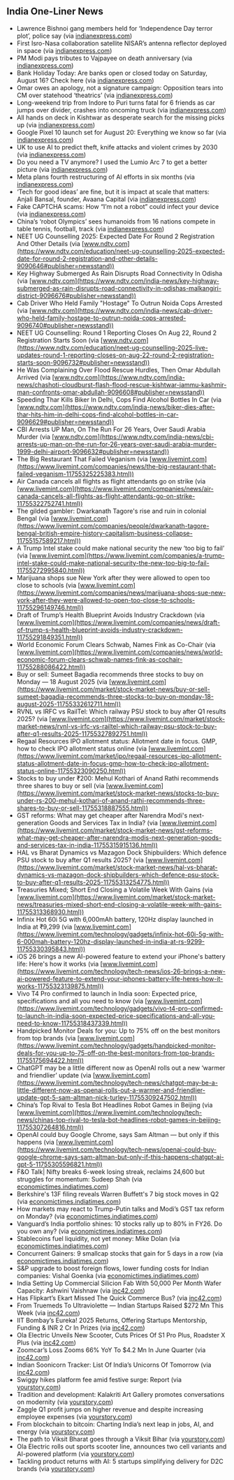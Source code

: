 ## India One-Liner News

- Lawrence Bishnoi gang members held for ‘Independence Day terror plot’, police say (via [indianexpress.com](https://indianexpress.com/article/india/lawrence-bishnoi-gang-members-held-for-independence-day-terror-plot-police-10192554/))
- First Isro-Nasa collaboration satellite NISAR’s antenna reflector deployed in space (via [indianexpress.com](https://indianexpress.com/article/india/first-isro-nasa-collaboration-satellite-nisar-antenna-reflector-deployed-space-10192529/))
- PM Modi pays tributes to Vajpayee on death anniversary (via [indianexpress.com](https://indianexpress.com/article/india/pm-modi-tributes-atal-bihari-vajpayee-death-anniversary-10192424/))
- Bank Holiday Today: Are banks open or closed today on Saturday, August 16? Check here (via [indianexpress.com](https://indianexpress.com/article/india/bank-holiday-today-are-banks-open-or-closed-today-on-saturday-august-16-check-here-10192349/))
- Omar owes an apology, not a signature campaign: Opposition tears into CM over statehood ‘theatrics’ (via [indianexpress.com](https://indianexpress.com/article/india/omar-owes-an-apology-not-a-signature-campaign-oppn-tears-into-cm-over-statehood-theatrics-10191994/))
- Long-weekend trip from Indore to Puri turns fatal for 6 friends as car jumps over divider, crashes into oncoming truck (via [indianexpress.com](https://indianexpress.com/article/india/long-weekend-trip-from-indore-to-puri-turns-fatal-for-6-friends-as-car-jumps-over-divider-crashes-into-oncoming-truck-10192035/))
- All hands on deck in Kishtwar as desperate search for the missing picks up (via [indianexpress.com](https://indianexpress.com/article/india/all-hands-on-deck-in-kishtwar-as-desperate-search-for-the-missing-picks-up-10191998/))
- Google Pixel 10 launch set for August 20: Everything we know so far (via [indianexpress.com](https://indianexpress.com/article/technology/tech-news-technology/google-pixel-10-series-is-coming-on-august-20-everything-we-know-so-far-10192725/))
- UK to use AI to predict theft, knife attacks and violent crimes by 2030 (via [indianexpress.com](https://indianexpress.com/article/technology/artificial-intelligence/uk-government-ai-real-time-interactive-map-2030-10192548/))
- Do you need a TV anymore? I used the Lumio Arc 7 to get a better picture (via [indianexpress.com](https://indianexpress.com/article/technology/tech-reviews/lumio-arc-7-review-10192421/))
- Meta plans fourth restructuring of AI efforts in six months (via [indianexpress.com](https://indianexpress.com/article/technology/meta-plans-fourth-restructuring-of-ai-efforts-in-six-months-10192412/))
- ‘Tech for good ideas’ are fine, but it is impact at scale that matters: Anjali Bansal, founder, Avaana Capital (via [indianexpress.com](https://indianexpress.com/article/technology/tech-news-technology/tech-for-good-impact-at-scale-anjali-bansal-avaana-capital-founder-10191330/))
- Fake CAPTCHA scams: How “I’m not a robot” could infect your device (via [indianexpress.com](https://indianexpress.com/article/technology/tech-news-technology/fake-captcha-scams-how-im-not-a-robot-could-infect-your-device-10190466/))
- China’s ‘robot Olympics’ sees humanoids from 16 nations compete in table tennis, football, track (via [indianexpress.com](https://indianexpress.com/article/technology/tech-news-technology/chinas-robot-olympics-humanoids-from-16-nations-table-tennis-football-track-10190456/))
- NEET UG Counselling 2025: Expected Date For Round 2 Registration And Other Details (via [www.ndtv.com](https://www.ndtv.com/education/neet-ug-counselling-2025-expected-date-for-round-2-registration-and-other-details-9090646#publisher=newsstand))
- Key Highway Submerged As Rain Disrupts Road Connectivity In Odisha (via [www.ndtv.com](https://www.ndtv.com/india-news/key-highway-submerged-as-rain-disrupts-road-connectivity-in-odishas-malkangiri-district-9096676#publisher=newsstand))
- Cab Driver Who Held Family "Hostage" To Outrun Noida Cops Arrested (via [www.ndtv.com](https://www.ndtv.com/india-news/cab-driver-who-held-family-hostage-to-outrun-noida-cops-arrested-9096740#publisher=newsstand))
- NEET UG Counselling: Round 1 Reporting Closes On Aug 22, Round 2 Registration Starts Soon (via [www.ndtv.com](https://www.ndtv.com/education/neet-ug-counselling-2025-live-updates-round-1-reporting-closes-on-aug-22-round-2-registration-starts-soon-9096732#publisher=newsstand))
- He Was Complaining Over Flood Rescue Hurdles, Then Omar Abdullah Arrived (via [www.ndtv.com](https://www.ndtv.com/india-news/chashoti-cloudburst-flash-flood-rescue-kishtwar-jammu-kashmir-man-confronts-omar-abdullah-9096608#publisher=newsstand))
- Speeding Thar Kills Biker In Delhi, Cops Find Alcohol Bottles In Car (via [www.ndtv.com](https://www.ndtv.com/india-news/biker-dies-after-thar-hits-him-in-delhi-cops-find-alcohol-bottles-in-car-9096629#publisher=newsstand))
- CBI Arrests UP Man, On The Run For 26 Years, Over Saudi Arabia Murder (via [www.ndtv.com](https://www.ndtv.com/india-news/cbi-arrests-up-man-on-the-run-for-26-years-over-saudi-arabia-murder-1999-delhi-airport-9096632#publisher=newsstand))
- The Big Restaurant That Failed Veganism (via [www.livemint.com](https://www.livemint.com/companies/news/the-big-restaurant-that-failed-veganism-11755325225383.html))
- Air Canada cancels all flights as flight attendants go on strike (via [www.livemint.com](https://www.livemint.com/companies/news/air-canada-cancels-all-flights-as-flight-attendants-go-on-strike-11755322752741.html))
- The gilded gambler: Dwarkanath Tagore's rise and ruin in colonial Bengal (via [www.livemint.com](https://www.livemint.com/companies/people/dwarkanath-tagore-bengal-british-empire-history-capitalism-business-collapse-11755157589217.html))
- A Trump Intel stake could make national security the new ‘too big to fail’ (via [www.livemint.com](https://www.livemint.com/companies/a-trump-intel-stake-could-make-national-security-the-new-too-big-to-fail-11755272995840.html))
- Marijuana shops sue New York after they were allowed to open too close to schools (via [www.livemint.com](https://www.livemint.com/companies/news/marijuana-shops-sue-new-york-after-they-were-allowed-to-open-too-close-to-schools-11755296149746.html))
- Draft of Trump’s Health Blueprint Avoids Industry Crackdown (via [www.livemint.com](https://www.livemint.com/companies/news/draft-of-trump-s-health-blueprint-avoids-industry-crackdown-11755291849351.html))
- World Economic Forum Clears Schwab, Names Fink as Co-Chair (via [www.livemint.com](https://www.livemint.com/companies/news/world-economic-forum-clears-schwab-names-fink-as-cochair-11755288086422.html))
- Buy or sell: Sumeet Bagadia recommends three stocks to buy on Monday — 18 August 2025 (via [www.livemint.com](https://www.livemint.com/market/stock-market-news/buy-or-sell-sumeet-bagadia-recommends-three-stocks-to-buy-on-monday-18-august-2025-11755332612711.html))
- RVNL vs IRFC vs RailTel: Which railway PSU stock to buy after Q1 results 2025? (via [www.livemint.com](https://www.livemint.com/market/stock-market-news/rvnl-vs-irfc-vs-railtel-which-railway-psu-stock-to-buy-after-q1-results-2025-11755327892751.html))
- Regaal Resources IPO allotment status: Allotment date in focus. GMP, how to check IPO allotment status online (via [www.livemint.com](https://www.livemint.com/market/ipo/regaal-resources-ipo-allotment-status-allotment-date-in-focus-gmp-how-to-check-ipo-allotment-status-online-11755323090250.html))
- Stocks to buy under  ₹200: Mehul Kothari of Anand Rathi recommends three shares to buy or sell (via [www.livemint.com](https://www.livemint.com/market/stock-market-news/stocks-to-buy-under-rs-200-mehul-kothari-of-anand-rathi-recommends-three-shares-to-buy-or-sell-11755318887555.html))
- GST reforms: What may get cheaper after Narendra Modi's next-generation Goods and Services Tax in India? (via [www.livemint.com](https://www.livemint.com/market/stock-market-news/gst-reforms-what-may-get-cheaper-after-narendra-modis-next-generation-goods-and-services-tax-in-india-11755315915136.html))
- HAL vs Bharat Dynamics vs Mazagon Dock Shipbuilders: Which defence PSU stock to buy after Q1 results 2025? (via [www.livemint.com](https://www.livemint.com/market/stock-market-news/hal-vs-bharat-dynamics-vs-mazagon-dock-shipbuilders-which-defence-psu-stock-to-buy-after-q1-results-2025-11755313254775.html))
- Treasuries Mixed; Short End Closing a Volatile Week With Gains (via [www.livemint.com](https://www.livemint.com/market/stock-market-news/treasuries-mixed-short-end-closing-a-volatile-week-with-gains-11755313368930.html))
- Infinix Hot 60i 5G with 6,000mAh battery, 120Hz display launched in India at  ₹9,299 (via [www.livemint.com](https://www.livemint.com/technology/gadgets/infinix-hot-60i-5g-with-6-000mah-battery-120hz-display-launched-in-india-at-rs-9299-11755330395843.html))
- iOS 26 brings a new AI-powered feature to extend your iPhone's battery life: Here's how it works (via [www.livemint.com](https://www.livemint.com/technology/tech-news/ios-26-brings-a-new-ai-powered-feature-to-extend-your-iphones-battery-life-heres-how-it-works-11755323139875.html))
- Vivo T4 Pro confirmed to launch in India soon: Expected price, specifications and all you need to know (via [www.livemint.com](https://www.livemint.com/technology/gadgets/vivo-t4-pro-confirmed-to-launch-in-india-soon-expected-price-specifications-and-all-you-need-to-know-11755318437339.html))
- Handpicked Monitor Deals for you: Up to 75% off on the best monitors from top brands (via [www.livemint.com](https://www.livemint.com/technology/gadgets/handpicked-monitor-deals-for-you-up-to-75-off-on-the-best-monitors-from-top-brands-11755175694422.html))
- ChatGPT may be a little different now as OpenAI rolls out a new ‘warmer and friendlier’ update (via [www.livemint.com](https://www.livemint.com/technology/tech-news/chatgpt-may-be-a-little-different-now-as-openai-rolls-out-a-warmer-and-friendlier-update-gpt-5-sam-altman-nick-turley-11755309247502.html))
- China’s Top Rival to Tesla Bot Headlines Robot Games in Beijing (via [www.livemint.com](https://www.livemint.com/technology/tech-news/chinas-top-rival-to-tesla-bot-headlines-robot-games-in-beijing-11755307264816.html))
- OpenAI could buy Google Chrome, says Sam Altman — but only if this happens (via [www.livemint.com](https://www.livemint.com/technology/tech-news/openai-could-buy-google-chrome-says-sam-altman-but-only-if-this-happens-chatgpt-ai-gpt-5-11755305596821.html))
- F&amp;O Talk| Nifty breaks 6-week losing streak, reclaims 24,600 but struggles for momentum: Sudeep Shah (via [economictimes.indiatimes.com](https://economictimes.indiatimes.com/markets/expert-view/fo-talk-nifty-breaks-6-week-losing-streak-reclaims-24600-but-struggles-for-momentum-sudeep-shah/articleshow/123331642.cms))
- Berkshire's 13F filing reveals Warren Buffett's 7 big stock moves in Q2 (via [economictimes.indiatimes.com](https://economictimes.indiatimes.com/markets/stocks/news/berkshires-13f-filing-reveals-warren-buffetts-7-big-stock-moves-in-q2/slideshow/123331577.cms))
- How markets may react to Trump-Putin talks and Modi’s GST tax reform on Monday? (via [economictimes.indiatimes.com](https://economictimes.indiatimes.com/markets/stocks/news/how-markets-may-react-to-trump-putin-talks-and-modis-gst-tax-reform-on-monday/articleshow/123331263.cms))
- Vanguard’s India portfolio shines: 10 stocks rally up to 80% in FY26. Do you own any? (via [economictimes.indiatimes.com](https://economictimes.indiatimes.com/markets/stocks/news/vanguards-india-portfolio-shines-10-stocks-rally-up-to-80-in-fy26-do-you-own-any/slideshow/123331080.cms))
- Stablecoins fuel liquidity, not yet money: Mike Dolan (via [economictimes.indiatimes.com](https://economictimes.indiatimes.com/markets/cryptocurrency/stablecoins-fuel-liquidity-not-yet-money-mike-dolan/articleshow/123331045.cms))
- Concurrent Gainers: 9 smallcap stocks that gain for 5 days in a row (via [economictimes.indiatimes.com](https://economictimes.indiatimes.com/markets/stocks/news/concurrent-gainers-9-smallcap-stocks-that-gain-for-5-days-in-a-row/slideshow/123330721.cms))
- S&amp;P upgrade to boost foreign flows, lower funding costs for Indian companies: Vishal Goenka (via [economictimes.indiatimes.com](https://economictimes.indiatimes.com/markets/expert-view/sp-upgrade-to-boost-foreign-flows-lower-funding-costs-for-indian-companies-vishal-goenka/articleshow/123329770.cms))
- India Setting Up Commercial Silicion Fab With 50,000 Per Month Wafer Capacity: Ashwini Vaishnaw (via [inc42.com](https://inc42.com/buzz/india-setting-up-commercial-silicion-fab-with-50000-per-month-wafer-capacity-ashwini-vaishnaw/))
- Has Flipkart’s Ekart Missed The Quick Commerce Bus? (via [inc42.com](https://inc42.com/features/has-flipkarts-ekart-missed-the-quick-commerce-bus/))
- From Truemeds To Ultraviolette — Indian Startups Raised $272 Mn This Week (via [inc42.com](https://inc42.com/buzz/from-truemeds-to-ultraviolette-indian-startups-raised-272-mn-this-week/))
- IIT Bombay’s Eureka! 2025 Returns, Offering Startups Mentorship, Funding & INR 2 Cr In Prizes (via [inc42.com](https://inc42.com/buzz/iit-bombays-eureka-2025-returns-offering-startups-mentorship-funding-inr-2-cr-in-prizes/))
- Ola Electric Unveils New Scooter, Cuts Prices Of S1 Pro Plus, Roadster X Plus (via [inc42.com](https://inc42.com/buzz/ola-electric-unveils-new-scooter-cuts-prices-of-s1-pro-plus-roadster-x-plus/))
- Zoomcar’s Loss Zooms 66% YoY To $4.2 Mn In June Quarter (via [inc42.com](https://inc42.com/buzz/zoomcars-loss-zooms-66-yoy-to-4-2-mn-in-june-quarter/))
- Indian Soonicorn Tracker: List Of India’s Unicorns Of Tomorrow (via [inc42.com](https://inc42.com/features/indian-soonicorn-tracker-list-of-indias-unicorns-of-tomorrow/))
- Swiggy hikes platform fee amid festive surge: Report (via [yourstory.com](https://yourstory.com/2025/08/swiggy-hikes-platform-fee-amid-festive-surge))
- Tradition and development: Kalakriti Art Gallery promotes conversations on modernity (via [yourstory.com](https://yourstory.com/2025/08/tradition-development-kalakriti-art-gallery-creativity-photography))
- Zaggle Q1 profit jumps on higher revenue and despite  increasing employee expenses (via [yourstory.com](https://yourstory.com/2025/08/zaggle-q1-profit-jumps-on-higher-revenue-lower-costs))
- From blockchain to bitcoin: Charting India’s next leap in jobs, AI, and energy (via [yourstory.com](https://yourstory.com/2025/08/blockchain-bitcoin-charting-india-next-leap-jobs-ai-energy-linkedin))
- The path to Viksit Bharat goes through a Viksit Bihar (via [yourstory.com](https://yourstory.com/2025/08/viksit-bharat-bihar-independence-day-public-policy))
- Ola Electric rolls out sports scooter line, announces two cell variants and AI-powered platform (via [yourstory.com](https://yourstory.com/2025/08/ola-electric-sports-scooter-line-cell-variants-ai-powered-platform))
- Tackling product returns with AI: 5 startups simplifying delivery for D2C brands (via [yourstory.com](https://yourstory.com/2025/08/tackling-product-returns-with-ai-how-d2c-brands-are-regaining-logistics))
